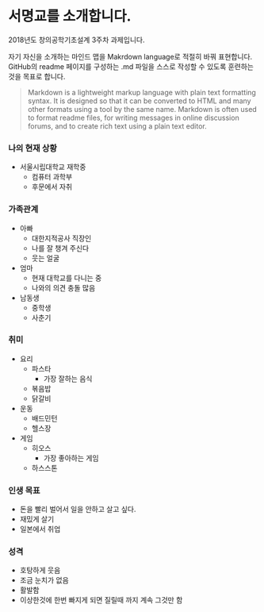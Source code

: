 # 서명교를 소개합니다.

2018년도 창의공학기초설계 3주차 과제입니다.

자기 자신을 소개하는 마인드 맵을 Makrdown language로 적절히 바꿔 표현합니다. GitHub의 readme 페이지를 구성하는 .md 파일을 스스로 작성할 수 있도록 훈련하는 것을 목표로 합니다.

> Markdown is a lightweight markup language with plain text formatting syntax. It is designed so that it can be converted to HTML and many other formats using a tool by the same name. Markdown is often used to format readme files, for writing messages in online discussion forums, and to create rich text using a plain text editor.

### 나의 현재 상황
* 서울시립대학교 재학중
  * 컴퓨터 과학부
  * 후문에서 자취

### 가족관계
* 아빠
  * 대한지적공사 직장인
  * 나를 잘 챙겨 주신다
  * 웃는 얼굴
* 엄마
  * 현재 대학교를 다니는 중
  * 나와의 의견 충돌 많음
* 남동생
  * 중학생
  * 사춘기

### 취미
* 요리
  * 파스타
    + 가장 잘하는 음식
  * 볶음밥
  * 닭갈비
* 운동
  * 배드민턴
  * 헬스장
* 게임
  * 히오스
    * 가장 좋아하는 게임
  * 하스스톤

### 인생 목표
  * 돈을 빨리 벌어서 일을 안하고 살고 싶다.
  * 재밌게 살기
  * 일본에서 취업

### 성격
  * 호탕하게 웃음
  * 조금 눈치가 없음
  * 활발함
  * 이상한것에 한번 빠지게 되면 질릴때 까지 계속 그것만 함


